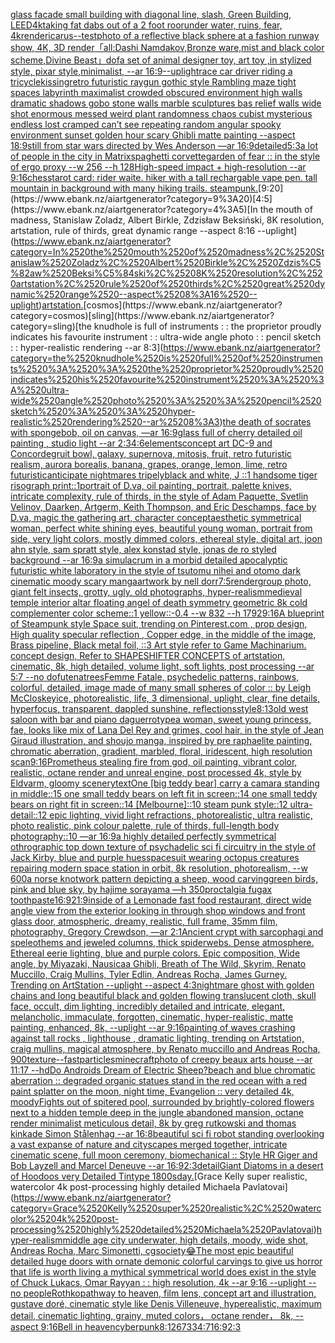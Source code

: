 [glass facade small building with diagonal line, slash, Green Building, LEED](https://www.ebank.nz/aiartgenerator?category=glass%2520facade%2520small%2520building%2520with%2520diagonal%2520line%2C%2520slash%2C%2520Green%2520Building%2C%2520LEED)[4k](https://www.ebank.nz/aiartgenerator?category=4k)[taking fat dabs out of a 2 foot roor](https://www.ebank.nz/aiartgenerator?category=taking%2520fat%2520dabs%2520out%2520of%2520a%25202%2520foot%2520roor)[under water, ruins, fear, 4k](https://www.ebank.nz/aiartgenerator?category=under%2520water%2C%2520ruins%2C%2520fear%2C%25204k)[render](https://www.ebank.nz/aiartgenerator?category=render)[icarus](https://www.ebank.nz/aiartgenerator?category=icarus)[--test](https://www.ebank.nz/aiartgenerator?category=--test)[photo of a reflective black sphere at a fashion runway show, 4K, 3D render](https://www.ebank.nz/aiartgenerator?category=photo%2520of%2520a%2520reflective%2520black%2520sphere%2520at%2520a%2520fashion%2520runway%2520show%2C%25204K%2C%25203D%2520render)[「all:Dashi Namdakov,Bronze ware,mist and black  color scheme,Divine Beast」](https://www.ebank.nz/aiartgenerator?category=%E3%80%8Call%3ADashi%2520Namdakov%2CBronze%2520ware%2Cmist%2520and%2520black%2520%2520color%2520scheme%2CDivine%2520Beast%E3%80%8D)[dof](https://www.ebank.nz/aiartgenerator?category=dof)[a set of animal designer toy, art toy  ,in stylized style, pixar style,minimalist, --ar 16:9](https://www.ebank.nz/aiartgenerator?category=a%2520set%2520of%2520animal%2520designer%2520toy%2C%2520art%2520toy%2520%2520%2Cin%2520stylized%2520style%2C%2520pixar%2520style%2Cminimalist%2C%2520--ar%252016%3A9)[--uplight](https://www.ebank.nz/aiartgenerator?category=--uplight)[race car driver riding a tricycle](https://www.ebank.nz/aiartgenerator?category=race%2520car%2520driver%2520riding%2520a%2520tricycle)[kissing](https://www.ebank.nz/aiartgenerator?category=kissing)[retro futuristic raygun gothic style Rambling maze tight spaces  labyrinth maximalist crowded obscured environment high walls dramatic shadows gobo stone walls marble sculptures bas relief walls wide shot enormous messed weird plant randomness chaos  cubist mysterious endless lost cramped  can’t see repeating random angular spooky environment sunset golden hour scary Ghibli matte painting --aspect 18:9](https://www.ebank.nz/aiartgenerator?category=retro%2520futuristic%2520raygun%2520gothic%2520style%2520Rambling%2520maze%2520tight%2520spaces%2520%2520labyrinth%2520maximalist%2520crowded%2520obscured%2520environment%2520high%2520walls%2520dramatic%2520shadows%2520gobo%2520stone%2520walls%2520marble%2520sculptures%2520bas%2520relief%2520walls%2520wide%2520shot%2520enormous%2520messed%2520weird%2520plant%2520randomness%2520chaos%2520%2520cubist%2520mysterious%2520endless%2520lost%2520cramped%2520%2520can%E2%80%99t%2520see%2520repeating%2520random%2520angular%2520spooky%2520environment%2520sunset%2520golden%2520hour%2520scary%2520Ghibli%2520matte%2520painting%2520--aspect%252018%3A9)[still from star wars directed by Wes Anderson —ar 16:9](https://www.ebank.nz/aiartgenerator?category=still%2520from%2520star%2520wars%2520directed%2520by%2520Wes%2520Anderson%2520%E2%80%94ar%252016%3A9)[detailed](https://www.ebank.nz/aiartgenerator?category=detailed)[5:3](https://www.ebank.nz/aiartgenerator?category=5%3A3)[a lot of people in the city in Matrix](https://www.ebank.nz/aiartgenerator?category=a%2520lot%2520of%2520people%2520in%2520the%2520city%2520in%2520Matrix)[spaghetti corvette](https://www.ebank.nz/aiartgenerator?category=spaghetti%2520corvette)[garden of fear :: in the style of ergo proxy --w 256 --h 128](https://www.ebank.nz/aiartgenerator?category=garden%2520of%2520fear%2520%3A%3A%2520in%2520the%2520style%2520of%2520ergo%2520proxy%2520--w%2520256%2520--h%2520128)[High-speed impact + high-resolution --ar 9:16](https://www.ebank.nz/aiartgenerator?category=High-speed%2520impact%2520%2B%2520high-resolution%2520--ar%25209%3A16)[chess](https://www.ebank.nz/aiartgenerator?category=chess)[tarot card: rider waite. hiker with a tall rechargable vape pen. tall mountain in background with many hiking trails. steampunk.](https://www.ebank.nz/aiartgenerator?category=tarot%2520card%3A%2520rider%2520waite.%2520hiker%2520with%2520a%2520tall%2520rechargable%2520vape%2520pen.%2520tall%2520mountain%2520in%2520background%2520with%2520many%2520hiking%2520trails.%2520steampunk.)[9:20](https://www.ebank.nz/aiartgenerator?category=9%3A20)[4:5](https://www.ebank.nz/aiartgenerator?category=4%3A5)[In the mouth of madness, Stanislaw Zoladz, Albert Birkle, Zdzisław Beksiński, 8K resolution, artstation, rule of thirds, great dynamic range --aspect 8:16 --uplight](https://www.ebank.nz/aiartgenerator?category=In%2520the%2520mouth%2520of%2520madness%2C%2520Stanislaw%2520Zoladz%2C%2520Albert%2520Birkle%2C%2520Zdzis%C5%82aw%2520Beksi%C5%84ski%2C%25208K%2520resolution%2C%2520artstation%2C%2520rule%2520of%2520thirds%2C%2520great%2520dynamic%2520range%2520--aspect%25208%3A16%2520--uplight)[artstation.](https://www.ebank.nz/aiartgenerator?category=artstation.)[cosmos](https://www.ebank.nz/aiartgenerator?category=cosmos)[sling](https://www.ebank.nz/aiartgenerator?category=sling)[the knudhole is full of instruments : : the proprietor proudly indicates his favourite instrument : : ultra-wide angle photo : : pencil sketch : : hyper-realistic rendering --ar 8:3](https://www.ebank.nz/aiartgenerator?category=the%2520knudhole%2520is%2520full%2520of%2520instruments%2520%3A%2520%3A%2520the%2520proprietor%2520proudly%2520indicates%2520his%2520favourite%2520instrument%2520%3A%2520%3A%2520ultra-wide%2520angle%2520photo%2520%3A%2520%3A%2520pencil%2520sketch%2520%3A%2520%3A%2520hyper-realistic%2520rendering%2520--ar%25208%3A3)[the death of socrates with spongebob, oil on canvas, —ar 16:9](https://www.ebank.nz/aiartgenerator?category=the%2520death%2520of%2520socrates%2520with%2520spongebob%2C%2520oil%2520on%2520canvas%2C%2520%E2%80%94ar%252016%3A9)[glass full of cherry detailed oil painting , studio light --ar 2:3](https://www.ebank.nz/aiartgenerator?category=glass%2520full%2520of%2520cherry%2520detailed%2520oil%2520painting%2520%2C%2520studio%2520light%2520--ar%25202%3A3)[4:6](https://www.ebank.nz/aiartgenerator?category=4%3A6)[elements](https://www.ebank.nz/aiartgenerator?category=elements)[concept art DC-9 and Concorde](https://www.ebank.nz/aiartgenerator?category=concept%2520art%2520DC-9%2520and%2520Concorde)[gruit bowl, galaxy, supernova, mitosis, fruit, retro futuristic realism, aurora borealis, banana, grapes, orange, lemon, lime, retro futuristic](https://www.ebank.nz/aiartgenerator?category=gruit%2520bowl%2C%2520galaxy%2C%2520supernova%2C%2520mitosis%2C%2520fruit%2C%2520retro%2520futuristic%2520realism%2C%2520aurora%2520borealis%2C%2520banana%2C%2520grapes%2C%2520orange%2C%2520lemon%2C%2520lime%2C%2520retro%2520futuristic)[anticipate nightmares tripely](https://www.ebank.nz/aiartgenerator?category=anticipate%2520nightmares%2520tripely)[black and white, J ::1 handsome tiger risograph print::1](https://www.ebank.nz/aiartgenerator?category=black%2520and%2520white%2C%2520J%2520%3A%3A1%2520handsome%2520tiger%2520risograph%2520print%3A%3A1)[portrait of D.va, oil painting, portrait, palette knives, intricate complexity, rule of thirds, in the style of Adam Paquette, Svetlin Velinov, Daarken, Artgerm, Keith Thompson, and Eric Deschamps, face by D.va, magic the gathering art, character concept](https://www.ebank.nz/aiartgenerator?category=portrait%2520of%2520D.va%2C%2520oil%2520painting%2C%2520portrait%2C%2520palette%2520knives%2C%2520intricate%2520complexity%2C%2520rule%2520of%2520thirds%2C%2520in%2520the%2520style%2520of%2520Adam%2520Paquette%2C%2520Svetlin%2520Velinov%2C%2520Daarken%2C%2520Artgerm%2C%2520Keith%2520Thompson%2C%2520and%2520Eric%2520Deschamps%2C%2520face%2520by%2520D.va%2C%2520magic%2520the%2520gathering%2520art%2C%2520character%2520concept)[aesthetic symmetrical woman, perfect white shining eyes, beautiful young woman, portrait from side, very light colors, mostly dimmed colors, ethereal style, digital art, joon ahn style, sam spratt style, alex konstad style, jonas de ro styled background --ar 16:9](https://www.ebank.nz/aiartgenerator?category=aesthetic%2520symmetrical%2520woman%2C%2520perfect%2520white%2520shining%2520eyes%2C%2520beautiful%2520young%2520woman%2C%2520portrait%2520from%2520side%2C%2520very%2520light%2520colors%2C%2520mostly%2520dimmed%2520colors%2C%2520ethereal%2520style%2C%2520digital%2520art%2C%2520joon%2520ahn%2520style%2C%2520sam%2520spratt%2520style%2C%2520alex%2520konstad%2520style%2C%2520jonas%2520de%2520ro%2520styled%2520background%2520--ar%252016%3A9)[a simulacrum in a morbid detailed apocalyptic futuristic white laboratory in the style of tsutomu nihei and otomo dark cinematic moody scary manga](https://www.ebank.nz/aiartgenerator?category=a%2520simulacrum%2520in%2520a%2520morbid%2520detailed%2520apocalyptic%2520futuristic%2520white%2520laboratory%2520in%2520the%2520style%2520of%2520tsutomu%2520nihei%2520and%2520otomo%2520dark%2520cinematic%2520moody%2520scary%2520manga)[artwork by nell dorr](https://www.ebank.nz/aiartgenerator?category=artwork%2520by%2520nell%2520dorr)[7:5](https://www.ebank.nz/aiartgenerator?category=7%3A5)[render](https://www.ebank.nz/aiartgenerator?category=render)[group photo, giant felt insects, grotty, ugly, old photographs, hyper-realism](https://www.ebank.nz/aiartgenerator?category=group%2520photo%2C%2520giant%2520felt%2520insects%2C%2520grotty%2C%2520ugly%2C%2520old%2520photographs%2C%2520hyper-realism)[medieval temple interior altar floating angel of death symmetry geometric 8k cold complementer color scheme::1 yellow::-0.4 --w 832 --h 1792](https://www.ebank.nz/aiartgenerator?category=medieval%2520temple%2520interior%2520altar%2520floating%2520angel%2520of%2520death%2520symmetry%2520geometric%25208k%2520cold%2520complementer%2520color%2520scheme%3A%3A1%2520yellow%3A%3A-0.4%2520--w%2520832%2520--h%25201792)[9:16](https://www.ebank.nz/aiartgenerator?category=9%3A16)[A blueprint of Steampunk style Space suit,    trending on Pinterest.com  , prop design, High quality specular reflection , Copper  edge, in the middle of the image, Brass pipeline,  Black metal foil,  ::3  Art style refer to Game Machinarium.  concept design, Refer to SHAPESHIFTER CONCEPTS  of artstation, cinematic,  8k, high detailed,  volume light,  soft lights,  post processing    --ar 5:7   --no dof](https://www.ebank.nz/aiartgenerator?category=A%2520blueprint%2520of%2520Steampunk%2520style%2520Space%2520suit%2C%2520%2520%2520%2520trending%2520on%2520Pinterest.com%2520%2520%2C%2520prop%2520design%2C%2520High%2520quality%2520specular%2520reflection%2520%2C%2520Copper%2520%2520edge%2C%2520in%2520the%2520middle%2520of%2520the%2520image%2C%2520Brass%2520pipeline%2C%2520%2520Black%2520metal%2520foil%2C%2520%2520%3A%3A3%2520%2520Art%2520style%2520refer%2520to%2520Game%2520Machinarium.%2520%2520concept%2520design%2C%2520Refer%2520to%2520SHAPESHIFTER%2520CONCEPTS%2520%2520of%2520artstation%2C%2520cinematic%2C%2520%25208k%2C%2520high%2520detailed%2C%2520%2520volume%2520light%2C%2520%2520soft%2520lights%2C%2520%2520post%2520processing%2520%2520%2520%2520--ar%25205%3A7%2520%2520%2520--no%2520dof)[utena](https://www.ebank.nz/aiartgenerator?category=utena)[trees](https://www.ebank.nz/aiartgenerator?category=trees)[Femme Fatale, psychedelic patterns, rainbows, colorful, detailed, image made of many small  spheres of color :: by Leigh McCloskey](https://www.ebank.nz/aiartgenerator?category=Femme%2520Fatale%2C%2520psychedelic%2520patterns%2C%2520rainbows%2C%2520colorful%2C%2520detailed%2C%2520image%2520made%2520of%2520many%2520small%2520%2520spheres%2520of%2520color%2520%3A%3A%2520by%2520Leigh%2520McCloskey)[ice,  photorealistic, life, 3 dimensional, uplight, clear, fine details, hyperfocus, transparent, dappled sunshine, reflections](https://www.ebank.nz/aiartgenerator?category=ice%2C%2520%2520photorealistic%2C%2520life%2C%25203%2520dimensional%2C%2520uplight%2C%2520clear%2C%2520fine%2520details%2C%2520hyperfocus%2C%2520transparent%2C%2520dappled%2520sunshine%2C%2520reflections)[style](https://www.ebank.nz/aiartgenerator?category=style)[8:13](https://www.ebank.nz/aiartgenerator?category=8%3A13)[old west saloon with bar and piano daguerrotype](https://www.ebank.nz/aiartgenerator?category=old%2520west%2520saloon%2520with%2520bar%2520and%2520piano%2520daguerrotype)[a woman, sweet young princess, fae, looks like mix of Lana Del Rey and grimes, cool hair, in the style of Jean Giraud illustration, and shoujo manga, inspired by pre raphaelite painting, chromatic aberration, gradient, marbled, floral, iridescent, high resolution scan](https://www.ebank.nz/aiartgenerator?category=a%2520woman%2C%2520sweet%2520young%2520princess%2C%2520fae%2C%2520looks%2520like%2520mix%2520of%2520Lana%2520Del%2520Rey%2520and%2520grimes%2C%2520cool%2520hair%2C%2520in%2520the%2520style%2520of%2520Jean%2520Giraud%2520illustration%2C%2520and%2520shoujo%2520manga%2C%2520inspired%2520by%2520pre%2520raphaelite%2520painting%2C%2520chromatic%2520aberration%2C%2520gradient%2C%2520marbled%2C%2520floral%2C%2520iridescent%2C%2520high%2520resolution%2520scan)[9:16](https://www.ebank.nz/aiartgenerator?category=9%3A16)[Prometheus stealing fire from god, oil painting, vibrant color, realistic, octane render and unreal engine, post processed 4k, style by Eldvarm, gloomy scenery](https://www.ebank.nz/aiartgenerator?category=Prometheus%2520stealing%2520fire%2520from%2520god%2C%2520oil%2520painting%2C%2520vibrant%2520color%2C%2520realistic%2C%2520octane%2520render%2520and%2520unreal%2520engine%2C%2520post%2520processed%25204k%2C%2520style%2520by%2520Eldvarm%2C%2520gloomy%2520scenery)[text](https://www.ebank.nz/aiartgenerator?category=text)[One [big teddy bear] carry a camara standing in middle::15 one small teddy bears on left fit in screen::14 one small teddy bears on right fit in screen::14 [Melbourne]::10 steam punk style::12 ultra-detail::12 epic lighting, vivid light refractions, photorealistic, ultra realistic, photo realistic, pink colour palette, rule of thirds, full-length body photography::10 —ar 16:9](https://www.ebank.nz/aiartgenerator?category=One%2520%5Bbig%2520teddy%2520bear%5D%2520carry%2520a%2520camara%2520standing%2520in%2520middle%3A%3A15%2520one%2520small%2520teddy%2520bears%2520on%2520left%2520fit%2520in%2520screen%3A%3A14%2520one%2520small%2520teddy%2520bears%2520on%2520right%2520fit%2520in%2520screen%3A%3A14%2520%5BMelbourne%5D%3A%3A10%2520steam%2520punk%2520style%3A%3A12%2520ultra-detail%3A%3A12%2520epic%2520lighting%2C%2520vivid%2520light%2520refractions%2C%2520photorealistic%2C%2520ultra%2520realistic%2C%2520photo%2520realistic%2C%2520pink%2520colour%2520palette%2C%2520rule%2520of%2520thirds%2C%2520full-length%2520body%2520photography%3A%3A10%2520%E2%80%94ar%252016%3A9)[a highly detailed perfectly symmetrical othrographic top down texture of psychadelic sci fi circuitry in the style of Jack Kirby, blue and purple hues](https://www.ebank.nz/aiartgenerator?category=a%2520highly%2520detailed%2520perfectly%2520symmetrical%2520othrographic%2520top%2520down%2520texture%2520of%2520psychadelic%2520sci%2520fi%2520circuitry%2520in%2520the%2520style%2520of%2520Jack%2520Kirby%2C%2520blue%2520and%2520purple%2520hues)[spacesuit wearing octopus creatures repairing modern space station in orbit, 8k resolution, photorealism, --w 600](https://www.ebank.nz/aiartgenerator?category=spacesuit%2520wearing%2520octopus%2520creatures%2520repairing%2520modern%2520space%2520station%2520in%2520orbit%2C%25208k%2520resolution%2C%2520photorealism%2C%2520--w%2520600)[a norse knotwork pattern depicting a sheep, wood carving](https://www.ebank.nz/aiartgenerator?category=a%2520norse%2520knotwork%2520pattern%2520depicting%2520a%2520sheep%2C%2520wood%2520carving)[green birds, pink and blue sky, by hajime sorayama —h 350](https://www.ebank.nz/aiartgenerator?category=green%2520birds%2C%2520pink%2520and%2520blue%2520sky%2C%2520by%2520hajime%2520sorayama%2520%E2%80%94h%2520350)[proctalgia fugax toothpaste](https://www.ebank.nz/aiartgenerator?category=proctalgia%2520fugax%2520toothpaste)[16:9](https://www.ebank.nz/aiartgenerator?category=16%3A9)[21:9](https://www.ebank.nz/aiartgenerator?category=21%3A9)[inside of a Lemonade fast food restaurant, direct wide angle view from the exterior looking in through shop windows and front glass door, atmospheric, dreamy, realistic, full frame, 35mm film, photography, Gregory Crewdson, —ar 2:1](https://www.ebank.nz/aiartgenerator?category=inside%2520of%2520a%2520Lemonade%2520fast%2520food%2520restaurant%2C%2520direct%2520wide%2520angle%2520view%2520from%2520the%2520exterior%2520looking%2520in%2520through%2520shop%2520windows%2520and%2520front%2520glass%2520door%2C%2520atmospheric%2C%2520dreamy%2C%2520realistic%2C%2520full%2520frame%2C%252035mm%2520film%2C%2520photography%2C%2520Gregory%2520Crewdson%2C%2520%E2%80%94ar%25202%3A1)[Ancient crypt with sarcophagi and speleothems and jeweled columns, thick spiderwebs. Dense atmosphere. Ethereal eerie lighting, blue and purple colors. Epic composition, Wide angle, by Miyazaki, Nausicaa Ghibli, Breath of The Wild, Skyrim, Renato Muccillo, Craig Mullins, Tyler Edlin, Andreas Rocha, James Gurney. Trending on ArtStation --uplight  --aspect 4:3](https://www.ebank.nz/aiartgenerator?category=Ancient%2520crypt%2520with%2520sarcophagi%2520and%2520speleothems%2520and%2520jeweled%2520columns%2C%2520thick%2520spiderwebs.%2520Dense%2520atmosphere.%2520Ethereal%2520eerie%2520lighting%2C%2520blue%2520and%2520purple%2520colors.%2520Epic%2520composition%2C%2520Wide%2520angle%2C%2520by%2520Miyazaki%2C%2520Nausicaa%2520Ghibli%2C%2520Breath%2520of%2520The%2520Wild%2C%2520Skyrim%2C%2520Renato%2520Muccillo%2C%2520Craig%2520Mullins%2C%2520Tyler%2520Edlin%2C%2520Andreas%2520Rocha%2C%2520James%2520Gurney.%2520Trending%2520on%2520ArtStation%2520--uplight%2520%2520--aspect%25204%3A3)[nightmare ghost with golden chains and long beautiful black and golden flowing translucent cloth, skull face, occult, dim lighting, incredibly detailed and intricate, elegant, melancholic, immaculate, forgotten, cinematic, hyper-realistic, matte painting, enhanced, 8k, --uplight --ar 9:16](https://www.ebank.nz/aiartgenerator?category=nightmare%2520ghost%2520with%2520golden%2520chains%2520and%2520long%2520beautiful%2520black%2520and%2520golden%2520flowing%2520translucent%2520cloth%2C%2520skull%2520face%2C%2520occult%2C%2520dim%2520lighting%2C%2520incredibly%2520detailed%2520and%2520intricate%2C%2520elegant%2C%2520melancholic%2C%2520immaculate%2C%2520forgotten%2C%2520cinematic%2C%2520hyper-realistic%2C%2520matte%2520painting%2C%2520enhanced%2C%25208k%2C%2520--uplight%2520--ar%25209%3A16)[painting of waves crashing against tall  rocks , lighthouse , dramatic lighting, trending on Artstation, craig mullins, magical atmosphere, by Renato muccillo and Andreas Rocha, 900](https://www.ebank.nz/aiartgenerator?category=painting%2520of%2520waves%2520crashing%2520against%2520tall%2520%2520rocks%2520%2C%2520lighthouse%2520%2C%2520dramatic%2520lighting%2C%2520trending%2520on%2520Artstation%2C%2520craig%2520mullins%2C%2520magical%2520atmosphere%2C%2520by%2520Renato%2520muccillo%2520and%2520Andreas%2520Rocha%2C%2520900)[texture](https://www.ebank.nz/aiartgenerator?category=texture)[--fast](https://www.ebank.nz/aiartgenerator?category=--fast)[particles](https://www.ebank.nz/aiartgenerator?category=particles)[minecraft](https://www.ebank.nz/aiartgenerator?category=minecraft)[photo of creepy beaux arts house --ar 11:17 --hd](https://www.ebank.nz/aiartgenerator?category=photo%2520of%2520creepy%2520beaux%2520arts%2520house%2520--ar%252011%3A17%2520--hd)[Do Androids Dream of Electric Sheep?](https://www.ebank.nz/aiartgenerator?category=Do%2520Androids%2520Dream%2520of%2520Electric%2520Sheep%3F)[beach and blue chromatic aberration :: degraded organic statues stand in the red ocean with a red paint splatter on the moon, night time, Evangelion :: very detailed 4k, moody](https://www.ebank.nz/aiartgenerator?category=beach%2520and%2520blue%2520chromatic%2520aberration%2520%3A%3A%2520degraded%2520organic%2520statues%2520stand%2520in%2520the%2520red%2520ocean%2520with%2520a%2520red%2520paint%2520splatter%2520on%2520the%2520moon%2C%2520night%2520time%2C%2520Evangelion%2520%3A%3A%2520very%2520detailed%25204k%2C%2520moody)[Fights out of spitered pool, surrounded by brightly-colored flowers next to a hidden temple deep in the jungle abandoned mansion, octane render minimalist meticulous detail, 8k by greg rutkowski and thomas kinkade Simon Stålenhag  --ar 16:8](https://www.ebank.nz/aiartgenerator?category=Fights%2520out%2520of%2520spitered%2520pool%2C%2520surrounded%2520by%2520brightly-colored%2520flowers%2520next%2520to%2520a%2520hidden%2520temple%2520deep%2520in%2520the%2520jungle%2520abandoned%2520mansion%2C%2520octane%2520render%2520minimalist%2520meticulous%2520detail%2C%25208k%2520by%2520greg%2520rutkowski%2520and%2520thomas%2520kinkade%2520Simon%2520St%C3%A5lenhag%2520%2520--ar%252016%3A8)[beautiful sci fi robot standing overlooking a vast expanse of nature and cityscapes merged together, intricate cinematic scene, full moon ceremony, biomechanical :: Style HR Giger and Bob Layzell and Marcel Deneuve --ar 16:9](https://www.ebank.nz/aiartgenerator?category=beautiful%2520sci%2520fi%2520robot%2520standing%2520overlooking%2520a%2520vast%2520expanse%2520of%2520nature%2520and%2520cityscapes%2520merged%2520together%2C%2520intricate%2520cinematic%2520scene%2C%2520full%2520moon%2520ceremony%2C%2520biomechanical%2520%3A%3A%2520Style%2520HR%2520Giger%2520and%2520Bob%2520Layzell%2520and%2520Marcel%2520Deneuve%2520--ar%252016%3A9)[2:3](https://www.ebank.nz/aiartgenerator?category=2%3A3)[detail](https://www.ebank.nz/aiartgenerator?category=detail)[Giant Diatoms in a desert of Hoodoos very Detailed Tintype 1800s](https://www.ebank.nz/aiartgenerator?category=Giant%2520Diatoms%2520in%2520a%2520desert%2520of%2520Hoodoos%2520very%2520Detailed%2520Tintype%25201800s)[day.](https://www.ebank.nz/aiartgenerator?category=day.)[Grace Kelly super realistic, watercolor 4k post-processing highly detailed Michaela Pavlatovai](https://www.ebank.nz/aiartgenerator?category=Grace%2520Kelly%2520super%2520realistic%2C%2520watercolor%25204k%2520post-processing%2520highly%2520detailed%2520Michaela%2520Pavlatovai)[hyper-realism](https://www.ebank.nz/aiartgenerator?category=hyper-realism)[middle age city underwater, high details, moody, wide shot, Andreas Rocha, Marc Simonetti, cgsociety](https://www.ebank.nz/aiartgenerator?category=middle%2520age%2520city%2520underwater%2C%2520high%2520details%2C%2520moody%2C%2520wide%2520shot%2C%2520Andreas%2520Rocha%2C%2520Marc%2520Simonetti%2C%2520cgsociety)[😂](https://www.ebank.nz/aiartgenerator?category=%F0%9F%98%82)[The most epic beautiful detailed huge doors with ornate demonic colorful carvings to give us horror that life is worth living a mythical symmetrical world does exist in the style of Chuck Lukacs, Omar Rayyan : : high resolution, 4k --ar 9:16 --uplight --no people](https://www.ebank.nz/aiartgenerator?category=The%2520most%2520epic%2520beautiful%2520detailed%2520huge%2520doors%2520with%2520ornate%2520demonic%2520colorful%2520carvings%2520to%2520give%2520us%2520horror%2520that%2520life%2520is%2520worth%2520living%2520a%2520mythical%2520symmetrical%2520world%2520does%2520exist%2520in%2520the%2520style%2520of%2520Chuck%2520Lukacs%2C%2520Omar%2520Rayyan%2520%3A%2520%3A%2520high%2520resolution%2C%25204k%2520--ar%25209%3A16%2520--uplight%2520--no%2520people)[Rothko](https://www.ebank.nz/aiartgenerator?category=Rothko)[pathway to heaven, film lens, concept art and illustration, gustave doré, cinematic style like Denis Villeneuve, hyperealistic, maximum detail, cinematic lighting, grainy, muted colors， octane render， 8k, --aspect 9:16](https://www.ebank.nz/aiartgenerator?category=pathway%2520to%2520heaven%2C%2520film%2520lens%2C%2520concept%2520art%2520and%2520illustration%2C%2520gustave%2520dor%C3%A9%2C%2520cinematic%2520style%2520like%2520Denis%2520Villeneuve%2C%2520hyperealistic%2C%2520maximum%2520detail%2C%2520cinematic%2520lighting%2C%2520grainy%2C%2520muted%2520colors%EF%BC%8C%2520octane%2520render%EF%BC%8C%25208k%2C%2520--aspect%25209%3A16)[Bell in heaven](https://www.ebank.nz/aiartgenerator?category=Bell%2520in%2520heaven)[cyberpunk](https://www.ebank.nz/aiartgenerator?category=cyberpunk)[8:12](https://www.ebank.nz/aiartgenerator?category=8%3A12)[6](https://www.ebank.nz/aiartgenerator?category=6)[733](https://www.ebank.nz/aiartgenerator?category=733)[4:7](https://www.ebank.nz/aiartgenerator?category=4%3A7)[16:9](https://www.ebank.nz/aiartgenerator?category=16%3A9)[2:3](https://www.ebank.nz/aiartgenerator?category=2%3A3)